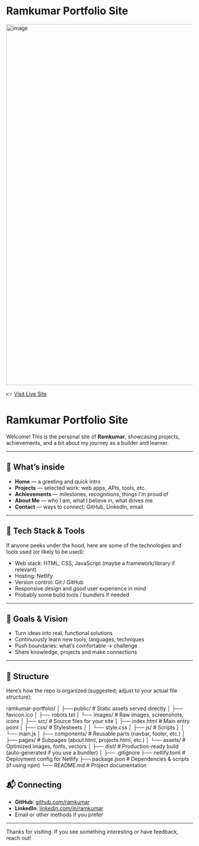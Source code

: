 # Ramkumar Portfolio Site

<img width="1919" height="972" alt="image" src="https://github.com/user-attachments/assets/a6438499-c6dd-48f9-8379-aeb821ecff0c" />

👉 [Visit Live Site](https://ramkumarinfo.netlify.app/)


# Ramkumar Portfolio Site

Welcome! This is the personal site of **Ramkumar**, showcasing projects, achievements, and a bit about my journey as a builder and learner.

---

## 🚀 What’s inside

- **Home** — a greeting and quick intro  
- **Projects** — selected work: web apps, APIs, tools, etc.  
- **Achievements** — milestones, recognitions, things I'm proud of  
- **About Me** — who I am, what I believe in, what drives me  
- **Contact** — ways to connect: GitHub, LinkedIn, email  

---

## 🔧 Tech Stack & Tools

If anyone peeks under the hood, here are some of the technologies and tools used (or likely to be used):

- Web stack: HTML, CSS, JavaScript (maybe a framework/library if relevant)  
- Hosting: Netlify  
- Version control: Git / GitHub  
- Responsive design and good user experience in mind  
- Probably some build tools / bundlers if needed  

---

## 🎯 Goals & Vision

- Turn ideas into real, functional solutions  
- Continuously learn new tools, languages, techniques  
- Push boundaries: what’s comfortable → challenge  
- Share knowledge, projects and make connections  

---

## 📂 Structure

Here’s how the repo is organized (suggested; adjust to your actual file structure):

ramkumar-portfolio/
│
├── public/                # Static assets served directly
│   ├── favicon.ico
│   ├── robots.txt
│   └── images/            # Raw images, screenshots, icons
│
├── src/                   # Source files for your site
│   ├── index.html         # Main entry point
│   ├── css/               # Stylesheets
│   │   └── style.css
│   ├── js/                # Scripts
│   │   └── main.js
│   ├── components/        # Reusable parts (navbar, footer, etc.)
│   ├── pages/             # Subpages (about.html, projects.html, etc.)
│   └── assets/            # Optimized images, fonts, vectors
│
├── dist/                  # Production-ready build (auto-generated if you use a bundler)
│
├── .gitignore
├── netlify.toml           # Deployment config for Netlify
├── package.json           # Dependencies & scripts (if using npm)
└── README.md              # Project documentation


## 📬 Connecting

- **GitHub**: [github.com/ramkumar](https://github.com/ram-rk-cmd)  
- **LinkedIn**: [linkedin.com/in/ramkumar](https://www.linkedin.com/in/ramkumar-r-0187052b4/)  
- Email or other methods if you prefer  



---

Thanks for visiting. If you see something interesting or have feedback, reach out!  
